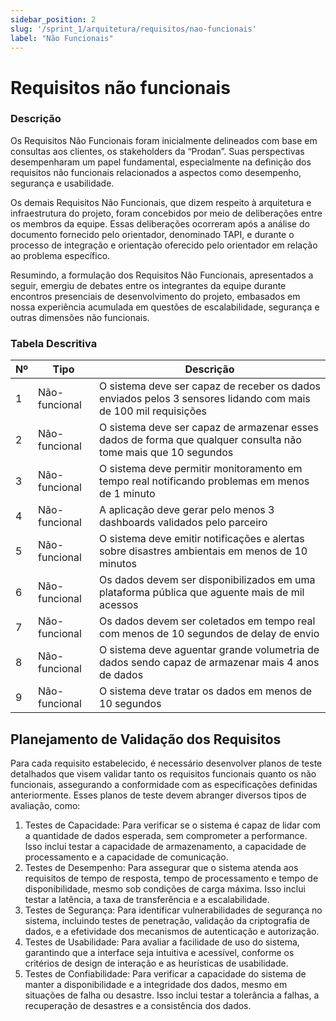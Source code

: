 ```yaml
---
sidebar_position: 2
slug: '/sprint_1/arquitetura/requisitos/nao-funcionais'
label: "Não Funcionais"
---
```


# Requisitos não funcionais

### Descrição

Os Requisitos Não Funcionais foram inicialmente delineados com base em consultas aos clientes, os stakeholders da “Prodan”. Suas perspectivas desempenharam um papel fundamental, especialmente na definição dos requisitos não funcionais relacionados a aspectos como desempenho, segurança e usabilidade.

Os demais Requisitos Não Funcionais, que dizem respeito à arquitetura e infraestrutura do projeto, foram concebidos por meio de deliberações entre os membros da equipe. Essas deliberações ocorreram após a análise do documento fornecido pelo orientador, denominado TAPI, e durante o processo de integração e orientação oferecido pelo orientador em relação ao problema específico.

Resumindo, a formulação dos Requisitos Não Funcionais, apresentados a seguir, emergiu de debates entre os integrantes da equipe durante encontros presenciais de desenvolvimento do projeto, embasados em nossa experiência acumulada em questões de escalabilidade, segurança e outras dimensões não funcionais.

### Tabela Descritiva

<div style={{width:"50%", paddingLeft:"50px"}}>

| Nº  | Tipo          | Descrição |
| --- | ------------- | --------- |
| 1   | Não-funcional | O sistema deve ser capaz de receber os dados enviados pelos 3 sensores lidando com mais de 100 mil requisições |
| 2   | Não-funcional | O sistema deve ser capaz de armazenar esses dados de forma que qualquer consulta não tome mais que 10 segundos|
| 3   | Não-funcional | O sistema deve permitir monitoramento em tempo real notificando problemas em menos de 1 minuto  |
| 4   | Não-funcional | A aplicação deve gerar pelo menos 3 dashboards validados pelo parceiro|
| 5   | Não-funcional | O sistema deve emitir notificações e alertas sobre disastres ambientais em menos de 10 minutos|
| 6   | Não-funcional | Os dados devem ser disponibilizados em uma plataforma pública que aguente mais de mil acessos|
| 7  | Não-funcional | Os dados devem ser coletados em tempo real com menos de 10 segundos de delay de envio|
| 8   | Não-funcional | O sistema deve aguentar grande volumetria de dados sendo capaz de armazenar mais 4 anos de dados|
| 9  | Não-funcional | O sistema deve tratar os dados em menos de 10 segundos|

</div>

## Planejamento de Validação dos Requisitos

Para cada requisito estabelecido, é necessário desenvolver planos de teste detalhados que visem validar tanto os requisitos funcionais quanto os não funcionais, assegurando a conformidade com as especificações definidas anteriormente. Esses planos de teste devem abranger diversos tipos de avaliação, como:

1. Testes de Capacidade: Para verificar se o sistema é capaz de lidar com a quantidade de dados esperada, sem comprometer a performance. Isso inclui testar a capacidade de armazenamento, a capacidade de processamento e a capacidade de comunicação.
2. Testes de Desempenho: Para assegurar que o sistema atenda aos requisitos de tempo de resposta, tempo de processamento e tempo de disponibilidade, mesmo sob condições de carga máxima. Isso inclui testar a latência, a taxa de transferência e a escalabilidade.
3. Testes de Segurança: Para identificar vulnerabilidades de segurança no sistema, incluindo testes de penetração, validação da criptografia de dados, e a efetividade dos mecanismos de autenticação e autorização.
4. Testes de Usabilidade: Para avaliar a facilidade de uso do sistema, garantindo que a interface seja intuitiva e acessível, conforme os critérios de design de interação e as heurísticas de usabilidade.
5. Testes de Confiabilidade: Para verificar a capacidade do sistema de manter a disponibilidade e a integridade dos dados, mesmo em situações de falha ou desastre. Isso inclui testar a tolerância a falhas, a recuperação de desastres e a consistência dos dados.